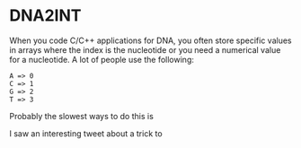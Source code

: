 # DNA2INT


When you code C/C++ applications for DNA, you often store specific values in arrays where the index is the nucleotide or you need a numerical value for a nucleotide. A lot of people use the following:

    A => 0
    C => 1
    G => 2
    T => 3
    
Probably the slowest ways to do this is 

I saw an interesting tweet about a trick to 
